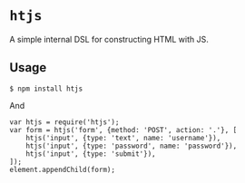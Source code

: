 `htjs`
======

A simple internal DSL for constructing HTML with JS.


Usage
-----

	$ npm install htjs

And

	var htjs = require('htjs');
	var form = htjs('form', {method: 'POST', action: '.'}, [
		htjs('input', {type: 'text', name: 'username'}),
		htjs('input', {type: 'password', name: 'password'}),
		htjs('input', {type: 'submit'}),
	]);
	element.appendChild(form);
